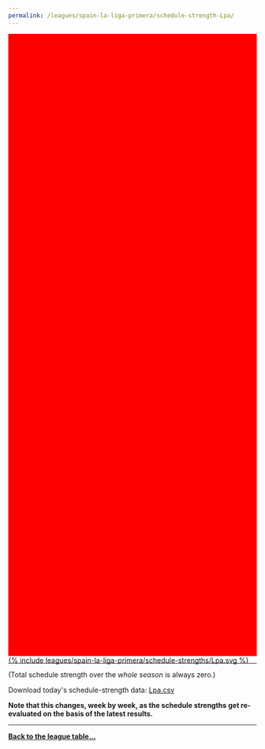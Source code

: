 ```yaml
---
permalink: /leagues/spain-la-liga-primera/schedule-strength-Lpa/
---
```


<style>
.svg-wrap {
    background-color:red;
    height:0;
    padding-top:250%; /* 350px/550px */
    position: relative;
}

svg {
    background-color: white;
    height: 100%;
    display:block;
    width: 100%;
    position: absolute;
    top:0;
    left:0;
}
</style>


<div class="svg-wrap">
{% include leagues/spain-la-liga-primera/schedule-strengths/Lpa.svg %}
</div>

-----

(Total schedule strength over the *whole season* is always zero.)


Download today's schedule-strength data: [Lpa.csv](/assets/leagues/spain-la-liga-primera/2024/schedule-strengths/Lpa.csv)

**Note that this changes, week by week, as the schedule strengths get re-evaluated on the
basis of the latest results.**

-----

[**Back to the league table...**](/leagues/spain-la-liga-primera)


